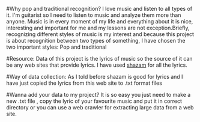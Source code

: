 #Why pop and traditional recognition?
I love music and listen to all types of it. I'm guitarist
so I need to listen to music and analyze them more than anyone.
Music is in every moment of my life and everything about it is nice, interesting 
and important for me and my lessons are not exception.Briefly, recognizing different 
styles of music is my interest and because this project is about recognition between two
types of something, I have chosen the two important styles: Pop and traditional
<br>

#Resource:
Data of this project is the lyrics of music so the source of it can be any web sites that provide lyrics.
I have used [shazam](https://www.shazam.com/gb) for all the lyrics.
<br>

#Way of data collection:
As I told before shazam is good for lyrics and I have just copied the lyrics from this web site to
.txt format files
<br>

#Wanna add your data to my project?
It is so easy you just need to make a new .txt file , copy the lyric of your favourite music and put it in 
correct directory or you can use a web crawler for extracting large data from a web site.
<br>